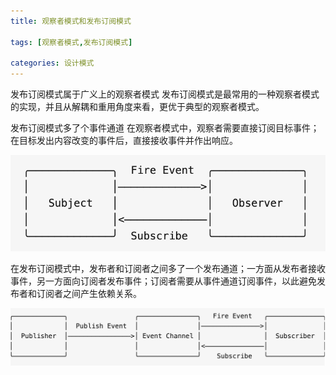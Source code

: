 ```yaml
---
title: 观察者模式和发布订阅模式

tags: [观察者模式,发布订阅模式]

categories: 设计模式
---
```

发布订阅模式属于广义上的观察者模式
发布订阅模式是最常用的一种观察者模式的实现，并且从解耦和重用角度来看，更优于典型的观察者模式。

发布订阅模式多了个事件通道
在观察者模式中，观察者需要直接订阅目标事件；在目标发出内容改变的事件后，直接接收事件并作出响应。

![](https://raw.githubusercontent.com/whpuEdison/blog/master/static/images/%E8%A7%82%E5%AF%9F%E8%80%85%E6%A8%A1%E5%BC%8F.png)

在发布订阅模式中，发布者和订阅者之间多了一个发布通道；一方面从发布者接收事件，另一方面向订阅者发布事件；订阅者需要从事件通道订阅事件，以此避免发布者和订阅者之间产生依赖关系。

![](https://raw.githubusercontent.com/whpuEdison/blog/master/static/images/%E5%8F%91%E5%B8%83%E8%AE%A2%E9%98%85%E6%A8%A1%E5%BC%8F.png)

